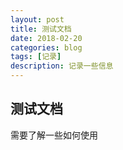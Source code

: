 ```yaml
---
layout: post
title: 测试文档
date: 2018-02-20
categories: blog
tags: [记录]
description: 记录一些信息
---
```





## 测试文档

需要了解一些如何使用

